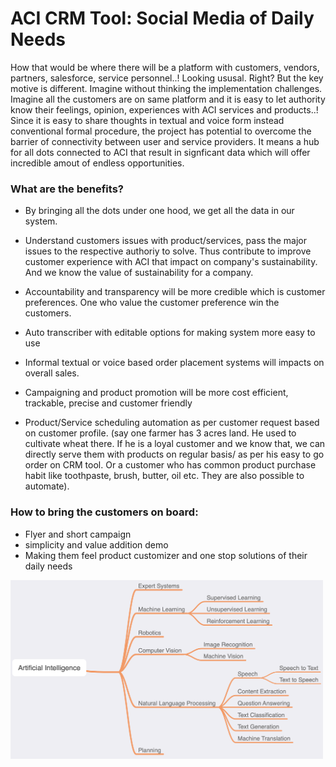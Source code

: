 # ACI CRM Tool: Social Media of Daily Needs

How that would be where there will be a platform with customers, vendors, partners, salesforce, service personnel..! Looking ususal. Right? But the key motive is different. Imagine without thinking the implementation challenges. Imagine all the customers are on same platform and it is easy to let authority know their feelings, opinion, experiences with ACI services and products..! Since it is easy to share thoughts in textual and voice form instead conventional formal procedure, the project has potential to overcome the barrier of connectivity between user and service providers. It means a hub for all dots connected to ACI that result in signficant data which will offer incredible amout of endless opportunities.

### What are the benefits?

- By bringing all the dots under one hood, we get all the data in our system. 

- Understand customers issues with product/services, pass the major issues to the respective authoriy to solve. Thus contribute to improve customer experience with ACI that impact on company's sustainability. And we know the value of sustainability for a company.  

- Accountability and transparency will be more credible which is customer preferences. One who value the customer preference win the customers.

- Auto transcriber with editable options for making system more easy to use

- Informal textual or voice based order placement systems will impacts on overall sales. 

- Campaigning and product promotion will be more cost efficient, trackable, precise and customer friendly

- Product/Service scheduling automation as per customer request based on customer profile. (say one farmer has 3 acres land. He used to cultivate wheat there. If he is a loyal customer and we know that, we can directly serve them with products on regular basis/ as per his easy to go order on CRM tool. Or a customer who has common product purchase habit like toothpaste, brush, butter, oil etc. They are also possible to automate).


### How to bring the customers on board:

- Flyer and short campaign
- simplicity and value addition demo
- Making them feel product customizer and one stop solutions of their daily needs

<img src="/AI_Branches.png" alt="drawing" width="500"/>
